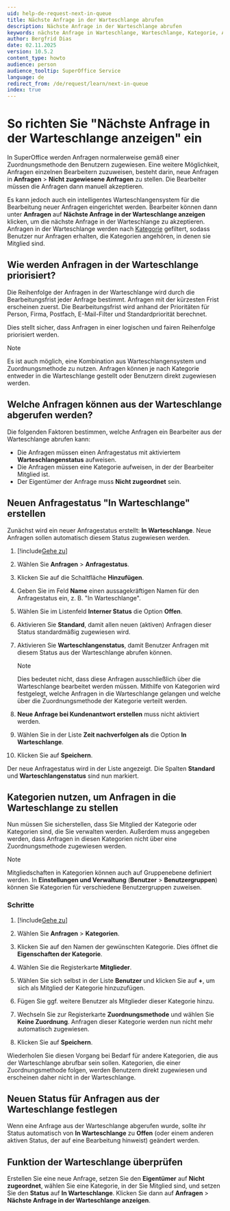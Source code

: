 ```yaml
---
uid: help-de-request-next-in-queue
title: Nächste Anfrage in der Warteschlange abrufen
description: Nächste Anfrage in der Warteschlange abrufen
keywords: nächste Anfrage in Warteschlange, Warteschlange, Kategorie, Anfrage, Zuordnungsmethode
author: Bergfrid Dias
date: 02.11.2025
version: 10.5.2
content_type: howto
audience: person
audience_tooltip: SuperOffice Service
language: de
redirect_from: /de/request/learn/next-in-queue
index: true
---
```


# So richten Sie "Nächste Anfrage in der Warteschlange anzeigen" ein

In SuperOffice werden Anfragen normalerweise gemäß einer Zuordnungsmethode den Benutzern zugewiesen. Eine weitere Möglichkeit, Anfragen einzelnen Bearbeitern zuzuweisen, besteht darin, neue Anfragen in **Anfragen** > **Nicht zugewiesene Anfragen** zu stellen. Die Bearbeiter müssen die Anfragen dann manuell akzeptieren.

Es kann jedoch auch ein intelligentes Warteschlangensystem für die Bearbeitung neuer Anfragen eingerichtet werden. Bearbeiter können dann unter **Anfragen** auf **Nächste Anfrage in der Warteschlange anzeigen** klicken, um die nächste Anfrage in der Warteschlange zu akzeptieren. Anfragen in der Warteschlange werden nach [Kategorie][2] gefiltert, sodass Benutzer nur Anfragen erhalten, die Kategorien angehören, in denen sie Mitglied sind.

## Wie werden Anfragen in der Warteschlange priorisiert?

Die Reihenfolge der Anfragen in der Warteschlange wird durch die Bearbeitungsfrist jeder Anfrage bestimmt. Anfragen mit der kürzesten Frist erscheinen zuerst. Die Bearbeitungsfrist wird anhand der Prioritäten für Person, Firma, Postfach, E-Mail-Filter und Standardpriorität berechnet.

Dies stellt sicher, dass Anfragen in einer logischen und fairen Reihenfolge priorisiert werden.

> [!NOTE]
> Es ist auch möglich, eine Kombination aus Warteschlangensystem und Zuordnungsmethode zu nutzen. Anfragen können je nach Kategorie entweder in die Warteschlange gestellt oder Benutzern direkt zugewiesen werden.

## Welche Anfragen können aus der Warteschlange abgerufen werden?

Die folgenden Faktoren bestimmen, welche Anfragen ein Bearbeiter aus der Warteschlange abrufen kann:

* Die Anfragen müssen einen Anfragestatus mit aktiviertem **Warteschlangenstatus** aufweisen.
* Die Anfragen müssen eine Kategorie aufweisen, in der der Bearbeiter Mitglied ist.
* Der Eigentümer der Anfrage muss **Nicht zugeordnet** sein.

## Neuen Anfragestatus "In Warteschlange" erstellen

Zunächst wird ein neuer Anfragestatus erstellt: **In Warteschlange**. Neue Anfragen sollen automatisch diesem Status zugewiesen werden.

1. [!include[Gehe zu](../../learn/includes/goto-sm.md)]

1. Wählen Sie **Anfragen** > **Anfragestatus**.

1. Klicken Sie auf die Schaltfläche **Hinzufügen**.

1. Geben Sie im Feld **Name** einen aussagekräftigen Namen für den Anfragestatus ein, z. B. "In Warteschlange".

1. Wählen Sie im Listenfeld **Interner Status** die Option **Offen**.

1. Aktivieren Sie **Standard**, damit allen neuen (aktiven) Anfragen dieser Status standardmäßig zugewiesen wird.

1. Aktivieren Sie **Warteschlangenstatus**, damit Benutzer Anfragen mit diesem Status aus der Warteschlange abrufen können.

    > [!NOTE]
    > Dies bedeutet nicht, dass diese Anfragen ausschließlich über die Warteschlange bearbeitet werden müssen. Mithilfe von Kategorien wird festgelegt, welche Anfragen in die Warteschlange gelangen und welche über die Zuordnungsmethode der Kategorie verteilt werden.

1. **Neue Anfrage bei Kundenantwort erstellen** muss nicht aktiviert werden.

1. Wählen Sie in der Liste **Zeit nachverfolgen als** die Option **In Warteschlange**.

1. Klicken Sie auf **Speichern**.

Der neue Anfragestatus wird in der Liste angezeigt. Die Spalten **Standard** und **Warteschlangenstatus** sind nun markiert.

## Kategorien nutzen, um Anfragen in die Warteschlange zu stellen

Nun müssen Sie sicherstellen, dass Sie Mitglied der Kategorie oder Kategorien sind, die Sie verwalten werden. Außerdem muss angegeben werden, dass Anfragen in diesen Kategorien nicht über eine Zuordnungsmethode zugewiesen werden.

> [!NOTE]
> Mitgliedschaften in Kategorien können auch auf Gruppenebene definiert werden. In **Einstellungen und Verwaltung** (**Benutzer** > **Benutzergruppen**) können Sie Kategorien für verschiedene Benutzergruppen zuweisen.

### Schritte

1. [!include[Gehe zu](../../learn/includes/goto-sm.md)]

1. Wählen Sie **Anfragen** > **Kategorien**.

1. Klicken Sie auf den Namen der gewünschten Kategorie. Dies öffnet die **Eigenschaften der Kategorie**.

1. Wählen Sie die Registerkarte **Mitglieder**.

1. Wählen Sie sich selbst in der Liste **Benutzer** und klicken Sie auf **+**, um sich als Mitglied der Kategorie hinzuzufügen.

1. Fügen Sie ggf. weitere Benutzer als Mitglieder dieser Kategorie hinzu.

1. Wechseln Sie zur Registerkarte **Zuordnungsmethode** und wählen Sie **Keine Zuordnung**. Anfragen dieser Kategorie werden nun nicht mehr automatisch zugewiesen.

1. Klicken Sie auf **Speichern**.

Wiederholen Sie diesen Vorgang bei Bedarf für andere Kategorien, die aus der Warteschlange abrufbar sein sollen. Kategorien, die einer Zuordnungsmethode folgen, werden Benutzern direkt zugewiesen und erscheinen daher nicht in der Warteschlange.

## Neuen Status für Anfragen aus der Warteschlange festlegen

Wenn eine Anfrage aus der Warteschlange abgerufen wurde, sollte ihr Status automatisch von **In Warteschlange** zu **Offen** (oder einem anderen aktiven Status, der auf eine Bearbeitung hinweist) geändert werden.

## Funktion der Warteschlange überprüfen

Erstellen Sie eine neue Anfrage, setzen Sie den **Eigentümer** auf **Nicht zugeordnet**, wählen Sie eine Kategorie, in der Sie Mitglied sind, und setzen Sie den **Status** auf **In Warteschlange**. Klicken Sie dann auf **Anfragen** > **Nächste Anfrage in der Warteschlange anzeigen**.

<!-- Referenced links -->
[2]: category/index.md
